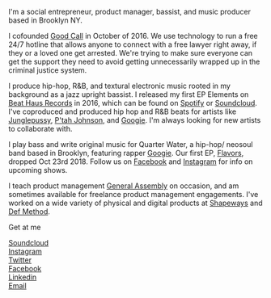 I'm a social entrepreneur, product manager, bassist, and music producer based in Brooklyn NY.

I cofounded [Good Call](https://goodcall.nyc) in October of 2016. We use technology to run a free 24/7 hotline that allows anyone to connect with a free lawyer right away, if they or a loved one get arrested. We're trying to make sure everyone can get the support they need to avoid getting unnecessarily wrapped up in the criminal justice system.

I produce hip-hop, R&B, and textural electronic music rooted in my background as a jazz upright bassist. I released my first EP Elements on [Beat Haus Records](http://www.beathausshow.com/) in 2016, which can be found on [Spotify](https://open.spotify.com/album/2dmybITq1IS3sY6umWr08y) or [Soundcloud](https://soundcloud.com/beathausshow/sets/cousin-gabriel-elements-ep). I've coproduced and produced hip hop and R&B beats for artists like [Junglepussy](https://soundcloud.com/junglepussy/spicy-103-fm-prod-by-shy-guy-cousin-gabriel), [P'tah Johnson](https://soundcloud.com/ptahmusic/selfish-love), and [Googie](https://open.spotify.com/track/7koPcRaQ00wjomx9wwjDhs?si=4hwuqISaTaqafREMsJzhpw). I'm always looking for new artists to collaborate with.

I play bass and write original music for Quarter Water, a hip-hop/ neosoul band based in Brooklyn, featuring rapper [Googie](https://www.facebook.com/GoogieGoHard/). Our first EP, [Flavors](https://open.spotify.com/album/4aTv1Z6TJgvh9lakQGQ8xs?si=6UUsBq86TzeZ8YZimM02cQ), dropped Oct 23rd 2018. Follow us on [Facebook](https://www.facebook.com/quarterwatermusic/) and [Instagram](https://www.facebook.com/quarterwatermusic/) for info on upcoming shows. 

I teach product management [General Assembly](https://generalassemb.ly/) on occasion, and am sometimes available for freelance product management engagements. I've worked on a wide variety of physical and digital products at [Shapeways](https://www.shapeways.com/) and [Def Method](https://www.defmethod.com/).


Get at me


[Soundcloud](https://soundcloud.com/cousingabriel) <br>
[Instagram](https://www.instagram.com/cousingabriel/) <br>
[Twitter](https://twitter.com/cousingabriel) <br>
[Facebook](https://www.facebook.com/public/Gabriel-Leader-Rose) <br>
[Linkedin](https://www.linkedin.com/in/gabriel-leader-rose-92807127) <br>
[Email](mailto:gleaderrose@gmail.com) <br>
